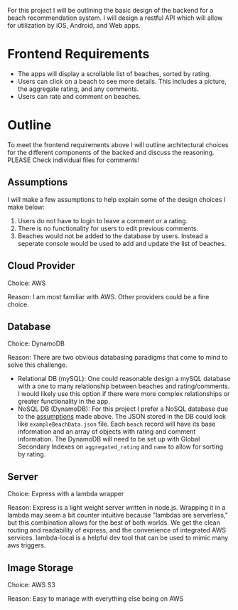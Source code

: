 For this project I will be outlining the basic design of the backend for a beach recommendation system. I will design a restful API which will allow for utilization by iOS, Android, and Web apps.

# Frontend Requirements
- The apps will display a scrollable list of beaches, sorted by rating.
- Users can click on a beach to see more details. This includes a picture, the aggregate rating, and any comments.
- Users can rate and comment on beaches.

# Outline
To meet the frontend requirements above I will outline architectural choices for the different components of the backed and discuss the reasoning. PLEASE Check individual files for comments!

## Assumptions
I will make a few assumptions to help explain some of the design choices I make below:
1. Users do not have to login to leave a comment or a rating.
2. There is no functionality for users to edit previous comments.
3. Beaches would not be added to the database by users. Instead a seperate console would be used to add and update the list of beaches.

## Cloud Provider
Choice: AWS

Reason: I am most familiar with AWS. Other providers could be a fine choice.

## Database
Choice: DynamoDB

Reason: There are two obvious databasing paradigms that come to mind to solve this challenge. 
- Relational DB (mySQL): One could reasonable design a mySQL database with a one to many relationship between beaches and rating/comments. I would likely use this option if there were more complex relationships or greater functionality in the app. 
- NoSQL DB (DynamoDB): For this project I prefer a NoSQL database due to the [assumptions](#assumptions) made above. The JSON stored in the DB could look like `exampleBeachData.json` file. Each `beach` record will have its base information and an array of objects with rating and comment information. The DynamoDB will need to be set up with Global Secondary Indexes on `aggregated_rating` and `name` to allow for sorting by rating.

## Server
Choice: Express with a lambda wrapper

Reason: Express is a light weight server written in node.js. Wrapping it in a lambda may seem a bit counter intuitive because "lambdas are serverless," but this combination allows for the best of both worlds. We get the clean routing and readability of express, and the convenience of integrated AWS services. lambda-local is a helpful dev tool that can be used to mimic many aws triggers.

## Image Storage
Choice: AWS S3

Reason: Easy to manage with everything else being on AWS
  
   
